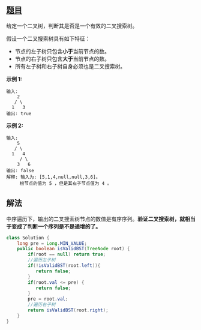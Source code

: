 ## [题目](https://leetcode-cn.com/problems/validate-binary-search-tree/)

给定一个二叉树，判断其是否是一个有效的二叉搜索树。

假设一个二叉搜索树具有如下特征：

- 节点的左子树只包含**小于**当前节点的数。
- 节点的右子树只包含**大于**当前节点的数。
- 所有左子树和右子树自身必须也是二叉搜索树。

**示例 1:**

```
输入:
    2
   / \
  1   3
输出: true
```

**示例 2:**

```
输入:
    5
   / \
  1   4
     / \
    3   6
输出: false
解释: 输入为: [5,1,4,null,null,3,6]。
     根节点的值为 5 ，但是其右子节点值为 4 。
```

## 解法

中序遍历下，输出的二叉搜索树节点的数值是有序序列。**验证二叉搜索树，就相当于变成了判断一个序列是不是递增的了。**

```java
class Solution {
    long pre = Long.MIN_VALUE;
    public boolean isValidBST(TreeNode root) {
        if(root == null) return true;      
        //遍历左子树 
        if(!isValidBST(root.left)){
           return false;
        }
        if(root.val <= pre) {
           return false;
        }
        pre = root.val;
        //遍历右子树
        return isValidBST(root.right);  
    }
}
```

